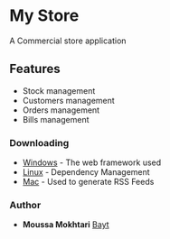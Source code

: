 # My Store

A Commercial store application  

## Features

* Stock management
* Customers management
* Orders management
* Bills management


### Downloading

* [Windows](http://www.dropwizard.io/1.0.2/docs/) - The web framework used
* [Linux](https://maven.apache.org/) - Dependency Management
* [Mac](https://rometools.github.io/rome/) - Used to generate RSS Feeds


### Author

* **Moussa Mokhtari**  [Bayt](https://people.bayt.com/moussa-m/)


